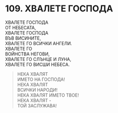 # 109. ХВАЛЕТЕ ГОСПОДА  
  
ХВАЛЕТЕ ГОСПОДА  
ОТ НЕБЕСАТА,  
ХВАЛЕТЕ ГОСПОДА  
ВЪВ ВИСИНИТЕ,  
ХВАЛЕТЕ ГО ВСИЧКИ АНГЕЛИ.  
ХВАЛЕТЕ ГО  
ВОЙНСТВА НЕГОВИ,  
ХВАЛЕТЕ ГО СЛЪНЦЕ И ЛУНА,  
ХВАЛЕТЕ ГО ВИСШИ НЕБЕСА.  
  
> НЕКА ХВАЛЯТ  
> ИМЕТО НА ГОСПОДА!  
> НЕКА ХВАЛЯТ  
> ВСИЧКИ НАРОДИ!  
> НЕКА ХВАЛЯТ ИМЕТО ТВОЕ!  
> НЕКА ХВАЛЯТ -  
> ТОЙ ЗАСЛУЖАВА!  
  
